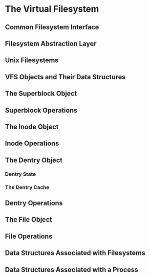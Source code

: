 # The Virtual Filesystem

## Common Filesystem Interface

## Filesystem Abstraction Layer

## Unix Filesystems

## VFS Objects and Their Data Structures

## The Superblock Object

## Superblock Operations

## The Inode Object

## Inode Operations

## The Dentry Object

### Dentry State

### The Dentry Cache

## Dentry Operations

## The File Object

## File Operations

## Data Structures Associated with Filesystems

## Data Structures Associated with a Process

